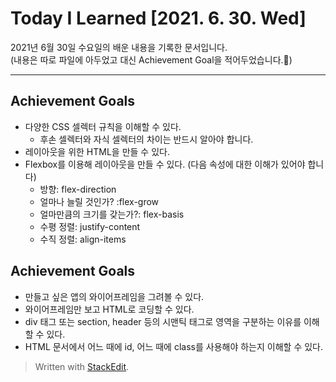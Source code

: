 ﻿
# Today I Learned [2021. 6. 30. Wed]


2021년 6월 30일 수요일의 배운 내용을 기록한 문서입니다.  
(내용은 따로 파일에 아두었고 대신 Achievement Goal을 적어두었습니다.🙂)


---

## Achievement Goals

-   다양한 CSS 셀렉터 규칙을 이해할 수 있다.
    -   후손 셀렉터와 자식 셀렉터의 차이는 반드시 알아야 합니다.
-   레이아웃을 위한 HTML을 만들 수 있다.
-   Flexbox를 이용해 레이아웃을 만들 수 있다. (다음 속성에 대한 이해가 있어야 합니다)
    -   방향: flex-direction
    -   얼마나 늘릴 것인가? :flex-grow
    -   얼마만큼의 크기를 갖는가?: flex-basis
    -   수평 정렬: justify-content
    -   수직 정렬: align-items


## Achievement Goals

-   만들고 싶은 앱의 와이어프레임을 그려볼 수 있다.
-   와이어프레임만 보고 HTML로 코딩할 수 있다.
-   div 태그 또는 section, header 등의 시맨틱 태그로 영역을 구분하는 이유를 이해할 수 있다.
-   HTML 문서에서 어느 때에 id, 어느 때에 class를 사용해야 하는지 이해할 수 있다.

> Written with [StackEdit](https://stackedit.io/).
